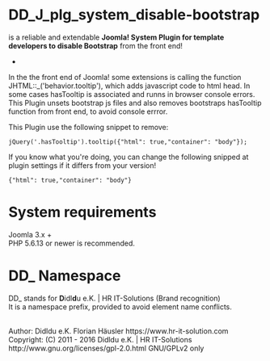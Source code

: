 # DD_J_plg_system_disable-bootstrap
is a reliable and extendable **Joomla! System Plugin for template developers to disable Bootstrap** from the front end!

-
In the the front end of Joomla! some extensions is calling the function JHTML::_('behavior.tooltip'),
which adds javascript code to html head. In some cases hasTooltip is associated and runns in browser console errors.
This Plugin unsets bootstrap js files and also removes bootstraps hasTooltip function from front end, to avoid console errror.

This Plugin use the following snippet to remove:

    jQuery('.hasTooltip').tooltip({"html": true,"container": "body"});

If you know what you're doing, you can change the following snipped at plugin settings if it differs from your version! 

    {"html": true,"container": "body"}

# System requirements
Joomla 3.x +                                                                                <br>
PHP 5.6.13 or newer is recommended.

# DD_ Namespace
DD_ stands for  **D**idl**d**u e.K. | HR IT-Solutions (Brand recognition)                   <br>
It is a namespace prefix, provided to avoid element name conflicts.

<br>
Author: Didldu e.K. Florian Häusler https://www.hr-it-solution.com                          <br>
Copyright: (C) 2011 - 2016 Didldu e.K. | HR IT-Solutions                                    <br>
http://www.gnu.org/licenses/gpl-2.0.html GNU/GPLv2 only
